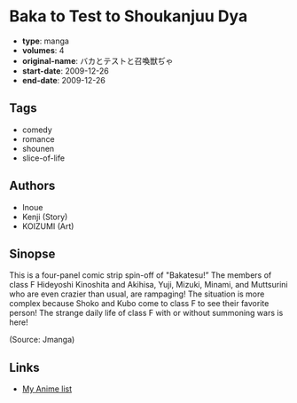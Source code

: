 # Baka to Test to Shoukanjuu Dya

-   **type**: manga
-   **volumes**: 4
-   **original-name**: バカとテストと召喚獣ぢゃ
-   **start-date**: 2009-12-26
-   **end-date**: 2009-12-26

## Tags

-   comedy
-   romance
-   shounen
-   slice-of-life

## Authors

-   Inoue
-   Kenji (Story)
-   KOIZUMI (Art)

## Sinopse

This is a four-panel comic strip spin-off of "Bakatesu!” The members of class F Hideyoshi Kinoshita and Akihisa, Yuji, Mizuki, Minami, and Muttsurini who are even crazier than usual, are rampaging! The situation is more complex because Shoko and Kubo come to class F to see their favorite person! The strange daily life of class F with or without summoning wars is here!

(Source: Jmanga)

## Links

-   [My Anime list](https://myanimelist.net/manga/19840/Baka_to_Test_to_Shoukanjuu_Dya)
